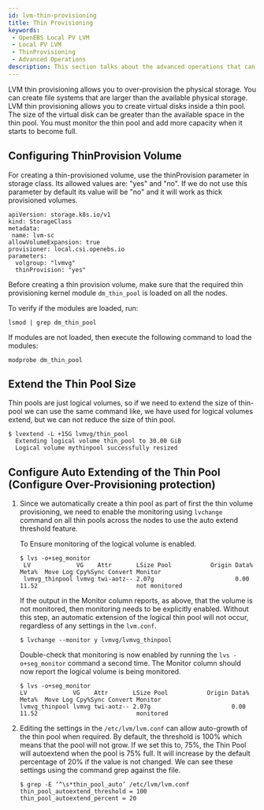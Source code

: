 ```yaml
---
id: lvm-thin-provisioning
title: Thin Provisioning
keywords:
 - OpenEBS Local PV LVM
 - Local PV LVM
 - ThinProvisioning
 - Advanced Operations
description: This section talks about the advanced operations that can be performed in the OpenEBS Local Persistent Volumes (PV) backed by the LVM Storage. 
---
```



LVM thin provisioning allows you to over-provision the physical storage. You can create file systems that are larger than the available physical storage. LVM thin provisioning allows you to create virtual disks inside a thin pool. The size of the virtual disk can be greater than the available space in the thin pool. You must monitor the thin pool and add more capacity when it starts to become full.

## Configuring ThinProvision Volume

For creating a thin-provisioned volume, use the thinProvision parameter in storage class. Its allowed values are: "yes" and "no". If we do not use this parameter by default its value will be "no" and it will work as thick provisioned volumes.

```
apiVersion: storage.k8s.io/v1
kind: StorageClass
metadata:
 name: lvm-sc
allowVolumeExpansion: true
provisioner: local.csi.openebs.io
parameters:
  volgroup: "lvmvg"
  thinProvision: "yes"
```

Before creating a thin provision volume, make sure that the required thin provisioning kernel module `dm_thin_pool` is loaded on all the nodes.

To verify if the modules are loaded, run:
```
lsmod | grep dm_thin_pool
```

If modules are not loaded, then execute the following command to load the modules:
```
modprobe dm_thin_pool
```

## Extend the Thin Pool Size

Thin pools are just logical volumes, so if we need to extend the size of thin-pool
we can use the same command like, we have used for logical volumes extend, but we 
can not reduce the size of thin pool.

```
$ lvextend -L +15G lvmvg/thin_pool
  Extending logical volume thin_pool to 30.00 GiB
  Logical volume mythinpool successfully resized
```

## Configure Auto Extending of the Thin Pool (Configure Over-Provisioning protection)

1. Since we automatically create a thin pool as part of first the thin volume provisioning,
we need to enable the monitoring using `lvchange` command on all thin pools
across the nodes to use the auto extend threshold feature.

   To Ensure monitoring of the logical volume is enabled.

   ```
   $ lvs -o+seg_monitor
    LV             VG    Attr       LSize Pool           Origin Data%  Meta%  Move Log Cpy%Sync Convert Monitor
    lvmvg_thinpool lvmvg twi-aotz-- 2.07g                       0.00   11.52                            not monitored
   ```


   If the output in the Monitor column reports, as above, that the volume is not monitored,
   then monitoring needs to be explicitly enabled. Without this step, an automatic extension of
   the logical thin pool will not occur, regardless of any settings in the `lvm.conf`.

   ```
   $ lvchange --monitor y lvmvg/lvmvg_thinpool
   ```

     Double-check that monitoring is now enabled by running the `lvs -o+seg_monitor` command a second time.
     The Monitor column should now report the logical volume is being monitored.

   ```
   $ lvs -o+seg_monitor
   LV             VG    Attr       LSize Pool           Origin Data%  Meta%  Move Log Cpy%Sync Convert Monitor
   lvmvg_thinpool lvmvg twi-aotz-- 2.07g                       0.00   11.52                            monitored
   ```

2. Editing the settings in the `/etc/lvm/lvm.conf` can allow auto-growth of the thin 
pool when required. By default, the threshold is 100% which means that the pool
will not grow. If we set this to, 75%, the Thin Pool will autoextend when the 
pool is 75% full. It will increase by the default percentage of 20% if the value
is not changed. We can see these settings using the command grep against the file.

   ```
   $ grep -E ‘^\s*thin_pool_auto’ /etc/lvm/lvm.conf 
   thin_pool_autoextend_threshold = 100
   thin_pool_autoextend_percent = 20
   ```